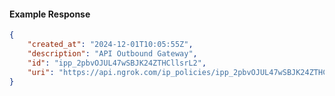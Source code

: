 <!-- Code generated for API Clients. DO NOT EDIT. -->

#### Example Response

```json
{
	"created_at": "2024-12-01T10:05:55Z",
	"description": "API Outbound Gateway",
	"id": "ipp_2pbvOJUL47wSBJK24ZTHCllsrL2",
	"uri": "https://api.ngrok.com/ip_policies/ipp_2pbvOJUL47wSBJK24ZTHCllsrL2"
}
```
